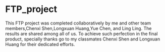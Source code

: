 # FTP_project
This FTP project was completed collaboratively by me and other team members,Chenxi Shen,Longxuan Huang,Yue Chen, and Ling Ling. The results are shared among all of us. To achieve such perfection in the final product, specially thanks go to my classmates Chenxi Shen and Longxuan Huang for their dedicated efforts.

